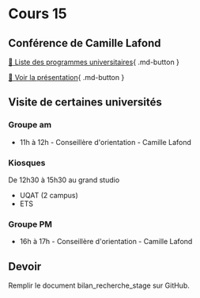 # Cours 15

## Conférence de Camille Lafond
[📁 Liste des programmes universitaires](https://cmontmorency365-my.sharepoint.com/:b:/g/personal/lora_boisvert_cmontmorency_qc_ca/ETbq33-qauRKmL9VkGECe3kB02iCvtmsi3WX6r5CRuSWtg?e=ERkQGE){ .md-button }       

[📁 Voir la présentation](https://cmontmorency365-my.sharepoint.com/:b:/g/personal/lora_boisvert_cmontmorency_qc_ca/EdZ4ebdwqp9PjwpMx9Ee38gB2LUsm4zZsBa3hNZxZhMaEQ?e=fyq6OX){ .md-button }       

## Visite de certaines universités

### Groupe am
- 11h à 12h - Conseillère d'orientation - Camille Lafond

### Kiosques
De 12h30 à 15h30 au grand studio
* UQAT (2 campus)
* ETS

### Groupe PM 
- 16h à 17h - Conseillère d'orientation - Camille Lafond

## Devoir
Remplir le document bilan_recherche_stage sur GitHub. 
